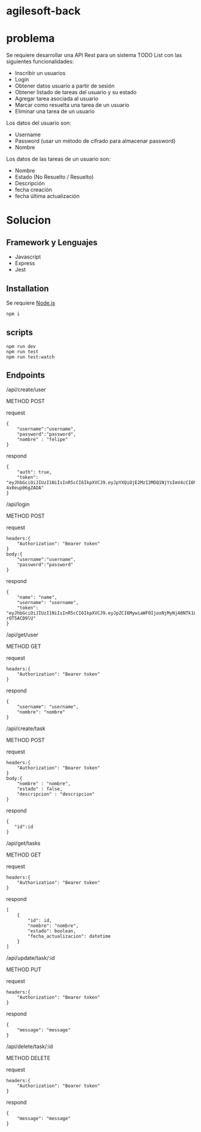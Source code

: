 # agilesoft-back

# problema
Se requiere desarrollar una API Rest para un sistema TODO List con las siguientes funcionalidades:
- Inscribir un usuarios
-  Login
-  Obtener datos usuario a partir de sesión
-  Obtener listado de tareas del usuario y su estado
- Agregar tarea asociada al usuario
- Marcar como resuelta una tarea de un usuario
- Eliminar una tarea de un usuario

Los datos del usuario son:
- Username
- Password (usar un método de cifrado para almacenar password)
- Nombre

Los datos de las tareas de un usuario son:
- Nombre
- Estado (No Resuelto / Resuelto)
- Descripción
- fecha creación
- fecha última actualización

# Solucion
## Framework y Lenguajes
- Javascript
- Express
- Jest

## Installation

Se requiere [Node.js](https://nodejs.org/)

```sh
npm i
```

## scripts

```
npm run dev
npm run test
npm run test:watch
```

## Endpoints
/api/create/user

METHOD POST

request
```
{
    "username":"username",
    "password":"password",
    "nombre" : "felipe"
}
```
respond
```
{
    "auth": true,
    "token": "eyJhbGciOiJIUzI1NiIsInR5cCI6IkpXVCJ9.eyJpYXQiOjE2MzI2MDQ1NjYsImV4cCI6MTYzMjY5MDk2Nn0.X6mxQUwpK371e9PMve2KcL1S494af-4x0eup06gZADA"
}
```
/api/login

METHOD POST

request
```
headers:{
    "Authorization": "Bearer token"
}
body:{
    "username":"username",
    "password":"password"
}
```
respond
```
{
    "name": "name",
    "username": "username",
    "token": "eyJhbGciOiJIUzI1NiIsInR5cCI6IkpXVCJ9.eyJpZCI6MywiaWF0IjoxNjMyNjA0NTk1LCJleHAiOjE2MzI2OTA5OTV9.dXdQFydcIUvWx7SKNdbWvx3z5J7OIzqu-rOT5ACD9lU"
}
```
/api/get/user

METHOD GET

request
```
headers:{
    "Authorization": "Bearer token"
}
```
respond
```
{
    "username": "username",
    "nombre": "nombre"
}
```
/api/create/task

METHOD POST

request
```
headers:{
    "Authorization": "Bearer token"
}
body:{
    "nombre" : "nombre",
    "estado" : false,
    "descripcion" : "descripcion"
}
```
respond
```
{
   "id":id
}
```
/api/get/tasks

METHOD GET

request
```
headers:{
    "Authorization": "Bearer token"
}
```
respond
```
[
    {
        "id": id,
        "nombre": "nombre",
        "estado": boolean,
        "fecha_actualizacion": datetime
    }
]
```
/api/update/task/:id

METHOD PUT

request
```
headers:{
    "Authorization": "Bearer token"
}
```
respond
```
{
    "message": "message"
}
```
/api/delete/task/:id

METHOD DELETE

request
```
headers:{
    "Authorization": "Bearer token"
}
```
respond
```
{
    "message": "message"
}
```


